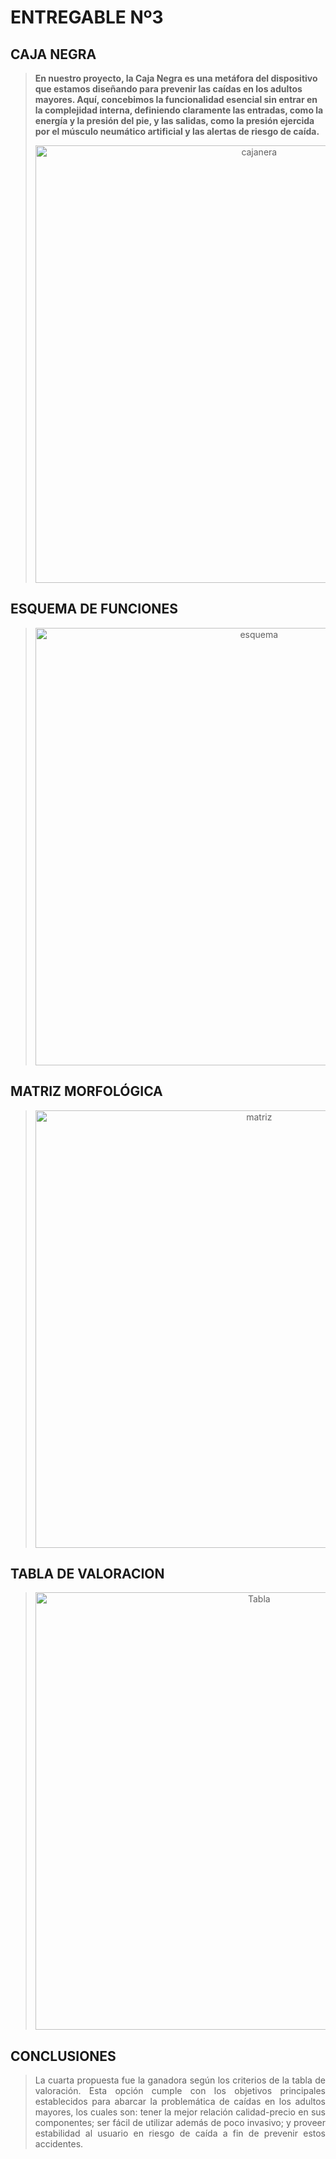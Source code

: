 <h1><b> ENTREGABLE Nº3</b></h1>

<h2>CAJA NEGRA</h2>

> <p><b> En nuestro proyecto, la Caja Negra es una metáfora del dispositivo que estamos diseñando para prevenir las caídas en los adultos mayores. Aquí, concebimos la funcionalidad esencial sin entrar en la complejidad interna, definiendo claramente las entradas, como la energía y la presión del pie, y las salidas, como la presión ejercida por el músculo neumático artificial y las alertas de riesgo de caída. </b></p>
> <p align="center"><img src="imagenes/2.jpg" alt="cajanera" style="width: 700px"></a></p>

<h2> ESQUEMA DE FUNCIONES </h2>

> <p align="center"><img src="imagenes/3.jpg" alt="esquema" style="width: 700px"></a></p>

<h2> MATRIZ MORFOLÓGICA </h2>

> <p align="center"><img src="imagenes/4.jpg" alt="matriz" style="width: 700px"></a></p>

<h2> TABLA DE VALORACION </h2>

> <p align="center"><img src="imagenes/6.jpg" alt="Tabla" style="width: 700px"></a></p>

<h2> CONCLUSIONES </h2>

> <p align="justify"> La cuarta propuesta fue la ganadora según los criterios de la tabla de valoración. Esta opción cumple con los objetivos principales establecidos para abarcar la problemática de caídas en los adultos mayores, los cuales son: tener la mejor relación calidad-precio en sus componentes; ser fácil de utilizar además de poco invasivo; y proveer estabilidad al usuario en riesgo de caída a fin de prevenir estos accidentes. </p>
